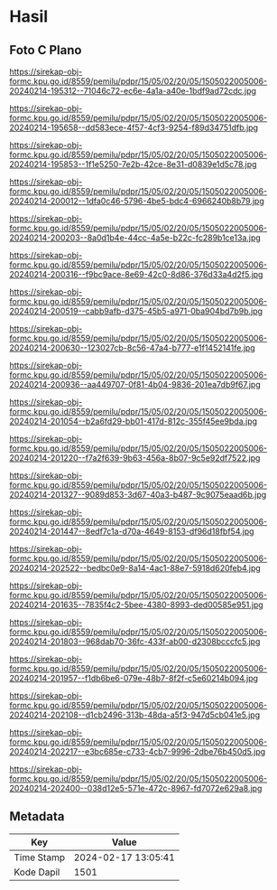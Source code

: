 # Hasil

## Foto C Plano

https://sirekap-obj-formc.kpu.go.id/8559/pemilu/pdpr/15/05/02/20/05/1505022005006-20240214-195312--71046c72-ec6e-4a1a-a40e-1bdf9ad72cdc.jpg

https://sirekap-obj-formc.kpu.go.id/8559/pemilu/pdpr/15/05/02/20/05/1505022005006-20240214-195658--dd583ece-4f57-4cf3-9254-f89d34751dfb.jpg

https://sirekap-obj-formc.kpu.go.id/8559/pemilu/pdpr/15/05/02/20/05/1505022005006-20240214-195853--1f1e5250-7e2b-42ce-8e31-d0839e1d5c78.jpg

https://sirekap-obj-formc.kpu.go.id/8559/pemilu/pdpr/15/05/02/20/05/1505022005006-20240214-200012--1dfa0c46-5796-4be5-bdc4-6966240b8b79.jpg

https://sirekap-obj-formc.kpu.go.id/8559/pemilu/pdpr/15/05/02/20/05/1505022005006-20240214-200203--8a0d1b4e-44cc-4a5e-b22c-fc289b1ce13a.jpg

https://sirekap-obj-formc.kpu.go.id/8559/pemilu/pdpr/15/05/02/20/05/1505022005006-20240214-200316--f9bc9ace-8e69-42c0-8d86-376d33a4d2f5.jpg

https://sirekap-obj-formc.kpu.go.id/8559/pemilu/pdpr/15/05/02/20/05/1505022005006-20240214-200519--cabb9afb-d375-45b5-a971-0ba904bd7b9b.jpg

https://sirekap-obj-formc.kpu.go.id/8559/pemilu/pdpr/15/05/02/20/05/1505022005006-20240214-200630--123027cb-8c56-47a4-b777-e1f1452141fe.jpg

https://sirekap-obj-formc.kpu.go.id/8559/pemilu/pdpr/15/05/02/20/05/1505022005006-20240214-200936--aa449707-0f81-4b04-9836-201ea7db9f67.jpg

https://sirekap-obj-formc.kpu.go.id/8559/pemilu/pdpr/15/05/02/20/05/1505022005006-20240214-201054--b2a6fd29-bb01-417d-812c-355f45ee9bda.jpg

https://sirekap-obj-formc.kpu.go.id/8559/pemilu/pdpr/15/05/02/20/05/1505022005006-20240214-201220--f7a2f639-9b63-456a-8b07-9c5e92df7522.jpg

https://sirekap-obj-formc.kpu.go.id/8559/pemilu/pdpr/15/05/02/20/05/1505022005006-20240214-201327--9089d853-3d67-40a3-b487-9c9075eaad6b.jpg

https://sirekap-obj-formc.kpu.go.id/8559/pemilu/pdpr/15/05/02/20/05/1505022005006-20240214-201447--8edf7c1a-d70a-4649-8153-df96d18fbf54.jpg

https://sirekap-obj-formc.kpu.go.id/8559/pemilu/pdpr/15/05/02/20/05/1505022005006-20240214-202522--bedbc0e9-8a14-4ac1-88e7-5918d620feb4.jpg

https://sirekap-obj-formc.kpu.go.id/8559/pemilu/pdpr/15/05/02/20/05/1505022005006-20240214-201635--7835f4c2-5bee-4380-8993-ded00585e951.jpg

https://sirekap-obj-formc.kpu.go.id/8559/pemilu/pdpr/15/05/02/20/05/1505022005006-20240214-201803--968dab70-36fc-433f-ab00-d2308bcccfc5.jpg

https://sirekap-obj-formc.kpu.go.id/8559/pemilu/pdpr/15/05/02/20/05/1505022005006-20240214-201957--f1db6be6-079e-48b7-8f2f-c5e60214b094.jpg

https://sirekap-obj-formc.kpu.go.id/8559/pemilu/pdpr/15/05/02/20/05/1505022005006-20240214-202108--d1cb2496-313b-48da-a5f3-947d5cb041e5.jpg

https://sirekap-obj-formc.kpu.go.id/8559/pemilu/pdpr/15/05/02/20/05/1505022005006-20240214-202217--e3bc685e-c733-4cb7-9996-2dbe76b450d5.jpg

https://sirekap-obj-formc.kpu.go.id/8559/pemilu/pdpr/15/05/02/20/05/1505022005006-20240214-202400--038d12e5-571e-472c-8967-fd7072e629a8.jpg


## Metadata

| Key        | Value               |
| ---------- | ------------------- |
| Time Stamp | 2024-02-17 13:05:41 |
| Kode Dapil | 1501                |



